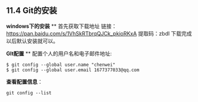 ## 11.4 Git的安装

**windows下的安装**
**
首先获取下载地址 链接：https://pan.baidu.com/s/1VhSkRTbrqQJCk_pkioRKxA 提取码：zbdl
下载完成以后默认安装就可以。

**GIt配置**
**
配置个人的用户名和电子邮件地址:

```
$ git config --global user.name "chenwei"
$ git config --global user.email 1677377033@qq.com
```

**查看配置信息**：
```
git config --list
```